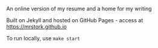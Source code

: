 An online version of my resume and a home for my writing

Built on Jekyll and hosted on GitHub Pages - access at https://mrstork.github.io

To run locally, use `make start`
